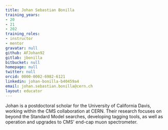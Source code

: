 ```yaml
---
title: Johan Sebastian Bonilla
training_years:
- 20
- 21
- 202
training_roles:
- instructor
- mentor
gravatar: null
github: AFJohan92
gitlab: jbonilla
bitbucket: null
homepage: null
twitter: null
orcid: 0000-0002-6982-6121
linkedin: johan-bonilla-b40459a4
email: johan.sebastian.bonilla@cern.ch
layout: educator
---
```

Johan is a postdoctoral scholar for the University of California Davis, working within the CMS collaboration at CERN. Their research focuses on beyond the Standard Model searches, developing tagging tools, as well as operation and upgrades to CMS' end-cap muon spectrometer.
